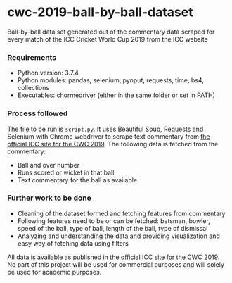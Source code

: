 # cwc-2019-ball-by-ball-dataset
Ball-by-ball data set generated out of the commentary data scraped for every match of the ICC Cricket World Cup 2019 from the ICC website

### Requirements
- Python version: 3.7.4
- Python modules: pandas, selenium, pynput, requests, time, bs4, collections
- Executables: chormedriver (either in the same folder or set in PATH)

### Process followed
The file to be run is ```script.py```.
It uses Beautiful Soup, Requests and Selenium with Chrome webdriver to scrape text commentary from [the official ICC site for the CWC 2019](https://www.cricketworldcup.com/).
The following data is fetched from the commentary:
- Ball and over number
- Runs scored or wicket in that ball
- Text commentary for the ball as available

### Further work to be done
- Cleaning of the dataset formed and fetching features from commentary
- Following features need to be or can be fetched: batsman, bowler, speed of the ball, type of ball, length of the ball, type of dismissal
- Analyzing and understanding the data and providing visualization and easy way of fetching data using filters

All data is available as published in [the official ICC site for the CWC 2019](https://www.cricketworldcup.com/).
No part of this project will be used for commercial purposes and will solely be used for academic purposes.
